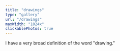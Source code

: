 ```yaml
---
title: "drawings"
type: "gallery"
url: "/drawings"
maxWidth: "1024x"
clickablePhotos: true
---
```


I have a very broad definition of the word "drawing."
